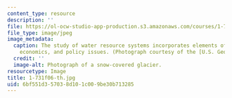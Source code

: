 ```yaml
---
content_type: resource
description: ''
file: https://ol-ocw-studio-app-production.s3.amazonaws.com/courses/1-731-water-resource-systems-fall-2006/6bf551d357038d101c009be30b713285_1-731f06-th.jpg
file_type: image/jpeg
image_metadata:
  caption: The study of water resource systems incorporates elements of hydrology,
    economics, and policy issues. (Photograph courtesy of the [U.S. Geological Survey](http://www.usgs.gov/).)
  credit: ''
  image-alt: Photograph of a snow-covered glacier.
resourcetype: Image
title: 1-731f06-th.jpg
uid: 6bf551d3-5703-8d10-1c00-9be30b713285
---
```

